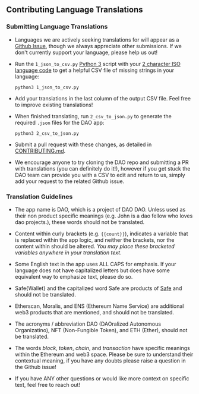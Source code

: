 ## Contributing Language Translations

### Submitting Language Translations

- Languages we are actively seeking translations for will appear as a [Github Issue](https://github.com/luxdao/interface/labels/translation), though we always appreciate other
  submissions. If we don't currently support your language, please help us out!

- Run the `1_json_to_csv.py` [Python 3](https://www.python.org/downloads/) script with your [2 character ISO language code](https://en.wikipedia.org/wiki/List_of_ISO_639-1_codes) to get a helpful CSV file of missing strings in your language:

  ```console
  python3 1_json_to_csv.py
  ```

- Add your translations in the last column of the output CSV file. Feel free to improve existing translations!

- When finished translating, run `2_csv_to_json.py` to generate the required `.json` files for the DAO app:

  ```console
  python3 2_csv_to_json.py
  ```

- Submit a pull request with these changes, as detailed in [CONTRIBUTING.md](../.github/CONTRIBUTING.md).

- We encourage anyone to try cloning the DAO repo and submitting a PR with translations (you can definitely do it!), however if you get stuck the DAO team can provide you with a CSV to edit and return to us, simply add your request to the related Github issue.

### Translation Guidelines

- The app name is DAO, which is a project of DAO DAO. Unless used as their non product specific meanings (e.g. John is a dao fellow who loves dao projects.), these words should not be translated.

- Content within curly brackets (e.g. `{{count}}`), indicates a variable that is replaced within the app logic, and neither the brackets, nor the content within should be altered. _You may place these bracketed variables anywhere in your translation text_.

- Some English text in the app uses ALL CAPS for emphasis. If your language does not have capitalized letters but does have some equivalent way to emphasize text, please do so.

- Safe{Wallet} and the capitalized word Safe are products of [Safe](https://safe.global/) and should not be translated.

- Etherscan, Moralis, and ENS (Ethereum Name Service) are additional web3 products that are mentioned, and should not be translated.

- The acronyms / abbreviation DAO (DAOralized Autonomous Organizatino), NFT (Non-Fungible Token), and ETH (Ether), should not be translated.

- The words _block_, _token_, _chain_, and _transaction_ have specific meanings within the Ethereum and web3 space. Please be sure to understand their contextual meaning, if you have any doubts please raise a question in the Github issue!

- If you have ANY other questions or would like more context on specific text, feel free to reach out!
